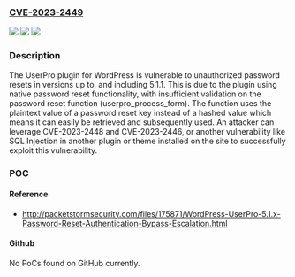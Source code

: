 ### [CVE-2023-2449](https://cve.mitre.org/cgi-bin/cvename.cgi?name=CVE-2023-2449)
![](https://img.shields.io/static/v1?label=Product&message=UserPro%20-%20Community%20and%20User%20Profile%20WordPress%20Plugin&color=blue)
![](https://img.shields.io/static/v1?label=Version&message=*%3C%3D%205.1.1%20&color=brighgreen)
![](https://img.shields.io/static/v1?label=Vulnerability&message=CWE-620%20Unverified%20Password%20Change&color=brighgreen)

### Description

The UserPro plugin for WordPress is vulnerable to unauthorized password resets in versions up to, and including 5.1.1. This is due to the plugin using native password reset functionality, with insufficient validation on the password reset function (userpro_process_form). The function uses the plaintext value of a password reset key instead of a hashed value which means it can easily be retrieved and subsequently used. An attacker can leverage CVE-2023-2448 and CVE-2023-2446, or another vulnerability like SQL Injection in another plugin or theme installed on the site to successfully exploit this vulnerability.

### POC

#### Reference
- http://packetstormsecurity.com/files/175871/WordPress-UserPro-5.1.x-Password-Reset-Authentication-Bypass-Escalation.html

#### Github
No PoCs found on GitHub currently.

